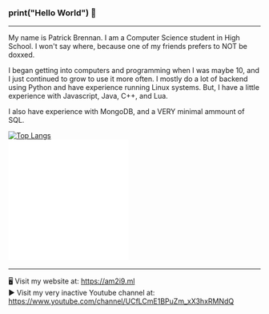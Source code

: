 ### print("Hello World") 👋
---------------------------------------------------------------------------------------------------

My name is Patrick Brennan. I am a Computer Science student in High School. I won't say where, because one of my friends prefers to NOT be doxxed.

I began getting into computers and programming when I was maybe 10, and I just continued to grow to use it more often. I mostly do a lot of backend using Python and have experience running Linux systems. But, I have a little experience with Javascript, Java, C++, and Lua.

I also have experience with MongoDB, and a VERY minimal ammount of SQL.

[![Top Langs](https://github-readme-stats.vercel.app/api/top-langs/?username=AM2i9&layout=compact)](https://github.com/anuraghazra/github-readme-stats)
<br>
![](./profile.svg)

---------------------------------------------------------------------------------------------------
🖥️ Visit my website at: https://am2i9.ml <br>
▶️ Visit my very inactive Youtube channel at: https://www.youtube.com/channel/UCfLCmE1BPuZm_xX3hxRMNdQ
